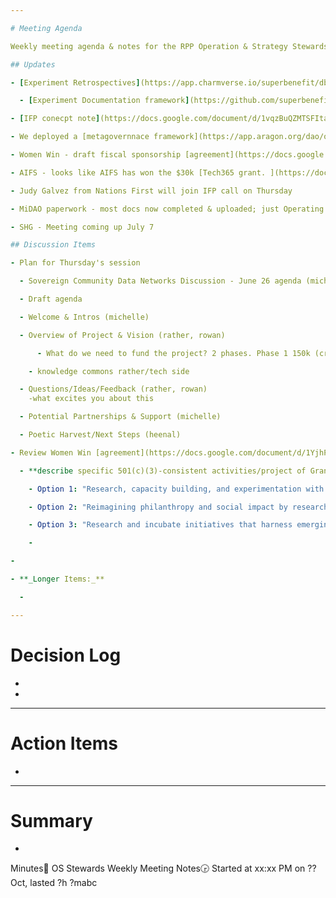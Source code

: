 ```yaml
---

# Meeting Agenda

Weekly meeting agenda & notes for the RPP Operation & Strategy Stewards team.

## Updates

- [Experiment Retrospectives](https://app.charmverse.io/superbenefit/dbc914f9-0e41-4f10-86f5-0daf18322ad7) started

  - [Experiment Documentation framework](https://github.com/superbenefit/knowledge-base/tree/main/tools/workflows/learning/experiment-documentation)

- [IFP conecpt note](https://docs.google.com/document/d/1vqzBuQZMTSFIta-1srCkUzLxFve3hLuK-MX34uJ-lR0/) current & signed off

- We deployed a [metagovernnace framework](https://app.aragon.org/dao/optimism-mainnet/0x169B34225BDb7010c2ca1AAAEe8eD4bF60CFB65F/dashboard) on Aragon to comply with MIDAO without having to change a bunch of stuff. Doesn't do much.

- Women Win - draft fiscal sponsorship [agreement](https://docs.google.com/document/d/1YjhPCDckREH5-xPGORqMdvfQZm1daYHpfJojPlByip8/edit?usp=drive_web&ouid=118265130271310102576) for us to review

- AIFS - looks like AIFS has won the $30k [Tech365 grant. ](https://docs.google.com/document/d/12Vs_sUaQ72TOzLvdhzDvv2NCaCOX6Wdmnr8Ke1OXxz0/edit?tab=t.0)Setting up a call to discuss next steps with partners (Love Futbol, Sarreya, Bonito Football). Skateistan might join, too.

- Judy Galvez from Nations First will join IFP call on Thursday

- MiDAO paperwork - most docs now completed & uploaded; just Operating Agreement and rather's representative form to upload

- SHG - Meeting coming up July 7

## Discussion Items

- Plan for Thursday's session

  - Sovereign Community Data Networks Discussion - June 26 agenda (michelle)

  - Draft agenda

  - Welcome & Intros (michelle)

  - Overview of Project & Vision (rather, rowan)

      - What do we need to fund the project? 2 phases. Phase 1 150k (critical mass to engage communities and build momentum) Phase 2 500k infra + scaling this to communities (the technology is emerging so this is deliberately vague)

    - knowledge commons rather/tech side

  - Questions/Ideas/Feedback (rather, rowan)
 	-what excites you about this

  - Potential Partnerships & Support (michelle)

  - Poetic Harvest/Next Steps (heenal)

- Review Women Win [agreement](https://docs.google.com/document/d/1YjhPCDckREH5-xPGORqMdvfQZm1daYHpfJojPlByip8/edit?usp=drive_web&ouid=118265130271310102576)

  - **describe specific 501(c)(3)-consistent activities/project of Grantee that WWF will be sponsoring\], within the range of permissible activities consistent with IRC Section 501(c)(3).**

    - Option 1: "Research, capacity building, and experimentation with emerging technologies in order to reimagine philanthropy and social impact, by advancing gender justice and empowering historically marginalized communities."

    - Option 2: "Reimagining philanthropy and social impact by researching, capacity building, and experimenting with emerging technologies to advance gender justice and empower historically marginalized communities."

    - Option 3: "Research and incubate initiatives that harness emerging technologies and practices in pursuit of gender justice and systems transformation"

    - 

- 

- **_Longer Items:_**

  - 

---
```


# Decision Log

- 

- 

---

# Action Items

- 

---

# Summary

- 

Minutes📝 OS Stewards Weekly Meeting Notes🕞 Started at xx:xx PM on ?? Oct, lasted ?h ?mabc
